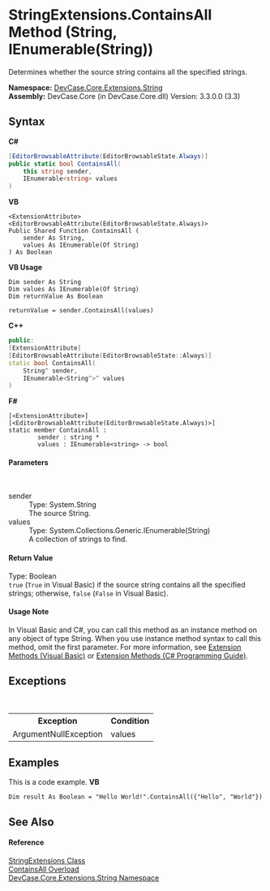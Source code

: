 # StringExtensions.ContainsAll Method (String, IEnumerable(String))
 

Determines whether the source string contains all the specified strings.

**Namespace:**&nbsp;<a href="N_DevCase_Core_Extensions_String">DevCase.Core.Extensions.String</a><br />**Assembly:**&nbsp;DevCase.Core (in DevCase.Core.dll) Version: 3.3.0.0 (3.3)

## Syntax

**C#**<br />
``` C#
[EditorBrowsableAttribute(EditorBrowsableState.Always)]
public static bool ContainsAll(
	this string sender,
	IEnumerable<string> values
)
```

**VB**<br />
``` VB
<ExtensionAttribute>
<EditorBrowsableAttribute(EditorBrowsableState.Always)>
Public Shared Function ContainsAll ( 
	sender As String,
	values As IEnumerable(Of String)
) As Boolean
```

**VB Usage**<br />
``` VB Usage
Dim sender As String
Dim values As IEnumerable(Of String)
Dim returnValue As Boolean

returnValue = sender.ContainsAll(values)
```

**C++**<br />
``` C++
public:
[ExtensionAttribute]
[EditorBrowsableAttribute(EditorBrowsableState::Always)]
static bool ContainsAll(
	String^ sender, 
	IEnumerable<String^>^ values
)
```

**F#**<br />
``` F#
[<ExtensionAttribute>]
[<EditorBrowsableAttribute(EditorBrowsableState.Always)>]
static member ContainsAll : 
        sender : string * 
        values : IEnumerable<string> -> bool 

```


#### Parameters
&nbsp;<dl><dt>sender</dt><dd>Type: System.String<br />The source String.</dd><dt>values</dt><dd>Type: System.Collections.Generic.IEnumerable(String)<br />A collection of strings to find.</dd></dl>

#### Return Value
Type: Boolean<br />`true` (`True` in Visual Basic) if the source string contains all the specified strings; otherwise, `false` (`False` in Visual Basic).

#### Usage Note
In Visual Basic and C#, you can call this method as an instance method on any object of type String. When you use instance method syntax to call this method, omit the first parameter. For more information, see <a href="https://docs.microsoft.com/dotnet/visual-basic/programming-guide/language-features/procedures/extension-methods">Extension Methods (Visual Basic)</a> or <a href="https://docs.microsoft.com/dotnet/csharp/programming-guide/classes-and-structs/extension-methods">Extension Methods (C# Programming Guide)</a>.

## Exceptions
&nbsp;<table><tr><th>Exception</th><th>Condition</th></tr><tr><td>ArgumentNullException</td><td>values</td></tr></table>

## Examples
This is a code example. 
**VB**<br />
``` VB
Dim result As Boolean = "Hello World!".ContainsAll({"Hello", "World"})
```


## See Also


#### Reference
<a href="T_DevCase_Core_Extensions_String_StringExtensions">StringExtensions Class</a><br /><a href="Overload_DevCase_Core_Extensions_String_StringExtensions_ContainsAll">ContainsAll Overload</a><br /><a href="N_DevCase_Core_Extensions_String">DevCase.Core.Extensions.String Namespace</a><br />